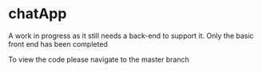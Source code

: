 # chatApp
A work in progress as it still needs a back-end to support it. Only the basic front end has been completed


To view the code please navigate to the master branch

